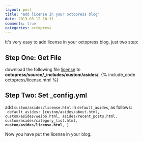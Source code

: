 ```yaml
---
layout: post
title: "add license in your octopress blog"
date: 2013-03-12 10:11
comments: true
categories: octopress
---
```


It's very easy to add license in your octopress blog. just two step:

<!--more-->
## Step One: Get File
download the following file [license](/download/code/octopress/license.html) to **octopress/source/_includes/custom/asides/**.
{% include_code octopress/license.html %}

## Step Two: Set _config.yml
add `custom/asides/license.html` in `default_asides`, as follows:  
<code>
default\_asides: [custom/asides/about.html, custom/asides/weibo.html, asides/recent\_posts.html, custom/asides/category\_list.html, **custom/asides/license.html**, ]
</code>

Now you have put the license in your blog.
